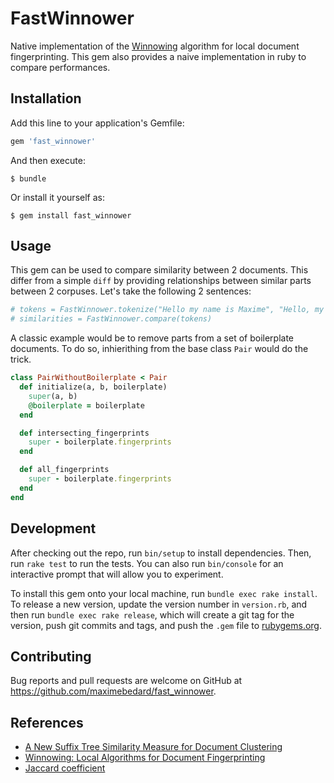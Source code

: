 # FastWinnower

Native implementation of the [Winnowing](http://igm.univ-mlv.fr/~mac/ENS/DOC/sigmod03-1.pdf) algorithm for local
document fingerprinting. This gem also provides a naive implementation in ruby to compare performances.

## Installation

Add this line to your application's Gemfile:

```ruby
gem 'fast_winnower'
```

And then execute:

    $ bundle

Or install it yourself as:

    $ gem install fast_winnower

## Usage

This gem can be used to compare similarity between 2 documents. This differ from a simple `diff` by providing
relationships between similar parts between 2 corpuses. Let's take the following 2 sentences:


```rb
# tokens = FastWinnower.tokenize("Hello my name is Maxime", "Hello, my name is henry")
# similarities = FastWinnower.compare(tokens)
```

A classic example would be to remove parts from a set of boilerplate documents. To do so, inhierithing from the base
class `Pair` would do the trick.

```rb
class PairWithoutBoilerplate < Pair
  def initialize(a, b, boilerplate)
    super(a, b)
    @boilerplate = boilerplate
  end

  def intersecting_fingerprints
    super - boilerplate.fingerprints
  end

  def all_fingerprints
    super - boilerplate.fingerprints
  end
end
```

## Development

After checking out the repo, run `bin/setup` to install dependencies. Then, run `rake test` to run the tests. You can also run `bin/console` for an interactive prompt that will allow you to experiment.

To install this gem onto your local machine, run `bundle exec rake install`. To release a new version, update the version number in `version.rb`, and then run `bundle exec rake release`, which will create a git tag for the version, push git commits and tags, and push the `.gem` file to [rubygems.org](https://rubygems.org).

## Contributing

Bug reports and pull requests are welcome on GitHub at https://github.com/maximebedard/fast_winnower.

## References

- [A New Suffix Tree Similarity Measure for Document Clustering](http://www2007.org/papers/paper091.pdf)
- [Winnowing: Local Algorithms for Document Fingerprinting](http://igm.univ-mlv.fr/~mac/ENS/DOC/sigmod03-1.pdf)
- [Jaccard coefficient](http://matpalm.com/resemblance/jaccard_coeff/)
